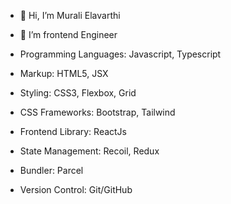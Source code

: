 - 👋 Hi, I’m Murali Elavarthi
- 🌱 I’m frontend Engineer

- Programming Languages: Javascript, Typescript
- Markup: HTML5, JSX
- Styling: CSS3, Flexbox, Grid
- CSS Frameworks: Bootstrap, Tailwind
- Frontend Library: ReactJs
- State Management: Recoil, Redux
- Bundler: Parcel
- Version Control: Git/GitHub
